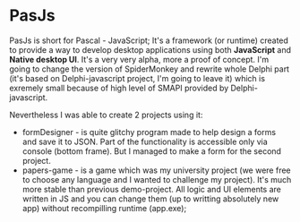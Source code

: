 # PasJs
PasJs is short for Pascal - JavaScript;
It's a framework (or runtime) created to provide a way to develop desktop applications using both **JavaScript** and **Native desktop UI**.
It's a very very alpha, more a proof of concept. I'm going to change the version of SpiderMonkey and rewrite whole Delphi part (it's based on Delphi-javascript project, I'm going to leave it) which is exremely small because of high level of SMAPI provided by Delphi-javascript.

Nevertheless I was able to create 2 projects using it:
- formDesigner - is quite glitchy program made to help design a forms and save it to JSON. Part of the functionality is accessible only via console (bottom frame). But I managed to make a form for the second project.
- papers-game - is a game which was my university project (we were free to choose any language and I wanted to challenge my project). It's much more stable than previous demo-project. All logic and UI elements are written in JS and you can change them (up to writting absolutely new app) without recompilling runtime (app.exe);

